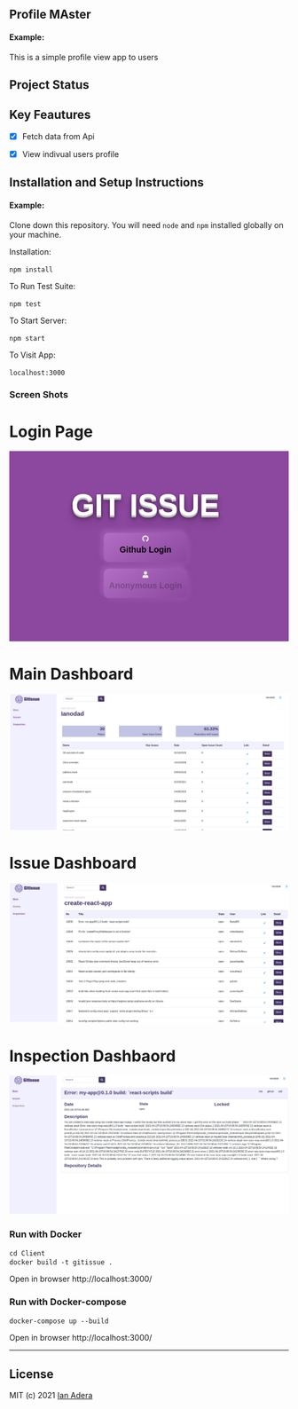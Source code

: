 ## Profile MAster

#### Example:

This is a simple profile view app to users

## Project Status
## Key Feautures
- [x] Fetch data from Api 
- [x] View indivual users profile 



## Installation and Setup Instructions

#### Example:  

Clone down this repository. You will need `node` and `npm` installed globally on your machine.  

Installation:

`npm install`  

To Run Test Suite:  

`npm test`  

To Start Server:

`npm start`  

To Visit App:

`localhost:3000`  


### Screen Shots

# Login Page
![Login Page](https://github.com/Ianodad/Git-issue/blob/main/screenshots/Git%20issue%20login.png?raw=true)
# Main Dashboard
![Main Dashboard](https://github.com/Ianodad/Git-issue/blob/main/screenshots/Main%20Page.png?raw=true)

# Issue Dashboard
![ISsue Dashboard](https://github.com/Ianodad/Git-issue/blob/main/screenshots/Issue%20Dashbaord.png?raw=true)

# Inspection Dashbaord
![Inspection Dashboard](https://github.com/Ianodad/Git-issue/blob/main/screenshots/Inspection.png?raw=true)

### Run with Docker
```console
cd Client
docker build -t gitissue .
```

Open in browser
http://localhost:3000/

### Run with Docker-compose 
```console
docker-compose up --build
```
Open in browser
http://localhost:3000/
****

## License
MIT (c) 2021 [Ian Adera](https://github.com/ianodad)